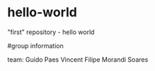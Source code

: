 # hello-world
"first" repository -  hello world

#group information

team: 
  Guido Paes Vincent
  Filipe Morandi Soares
